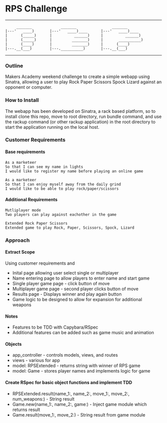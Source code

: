 # RPS Challenge
-------
```
     _______             _______                _______
|---'   ____)       |---'   ____)____      |---'   ____)____
|      (_____)      |          ______)     |          ______)
|      (_____)      |         _______)     |       __________)
|      (____)       |         _______)     |      (____)
|---.__(___)        |---.__________)       |---.__(___)

```
-------
### Outline

Makers Academy weekend challenge to create a simple webapp using Sinatra, allowing a user to play Rock Paper Scissors Spock Lizard against an opponent or computer.

### How to Install

The webapp has been developed on Sinatra, a rack based platform, so to install clone this repo, move to root directory, run bundle command, and use the rackup command (or other rackup application) in the root directory to start the application running on the local host.

### Customer Requirements
#### Base requirements
```
As a marketeer
So that I can see my name in lights
I would like to register my name before playing an online game
```
```
As a marketeer
So that I can enjoy myself away from the daily grind
I would like to be able to play rock/paper/scissors
```
#### Additional Requirements
```
Mutliplayer mode
Two players can play against eachother in the game
```
```
Extended Rock Paper Scissors
Extended game to play Rock, Paper, Scissors, Spock, Lizard
```

### Approach

#### Extract Scope
Using customer requirements and
- Inital page allowing user select single or multiplayer
- Name entering page to allow players to enter name and start game
- Single player game page - click button of move
- Multiplayer game page - second player clicks button of move
- Results page - Displays winner and play again button
- Game logic to be designed to allow for expansion for additional weapons

#### Notes
- Features to be TDD with Capybara/RSpec
- Additional features can be added such as game music and animation

#### Objects
- app_controller - controls models, views, and routes
- views - various for app
- model: RPSExtended - returns string with winner of RPS game
- model: Game - stores player names and implements logic for game


#### Create RSpec for basic object functions and implement TDD
- RPSExtended.result(name_1:, name_2:, move_1:, move_2:, num_weapons:) - String result
- Game.new(name_1:, name_2:, game:) - Inject game module which returns result
- Game.result(move_1:, move_2:) - String result from game module

